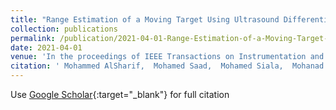 ```yaml
---
title: "Range Estimation of a Moving Target Using Ultrasound Differential Zadoff-Chu Codes"
collection: publications
permalink: /publication/2021-04-01-Range-Estimation-of-a-Moving-Target-Using-Ultrasound-Differential-ZadoffChu-Codes
date: 2021-04-01
venue: 'In the proceedings of IEEE Transactions on Instrumentation and Measurement'
citation: ' Mohammed AlSharif,  Mohamed Saad,  Mohamed Siala,  Mohanad Ahmed,  Tareq Al-Naffouri, &quot;Range Estimation of a Moving Target Using Ultrasound Differential Zadoff�Chu Codes.&quot; In the proceedings of IEEE Transactions on Instrumentation and Measurement, 2021.'
---
```

Use [Google Scholar](https://scholar.google.com/scholar?q=Range+Estimation+of+a+Moving+Target+Using+Ultrasound+Differential+Zadoff�Chu+Codes){:target="_blank"} for full citation